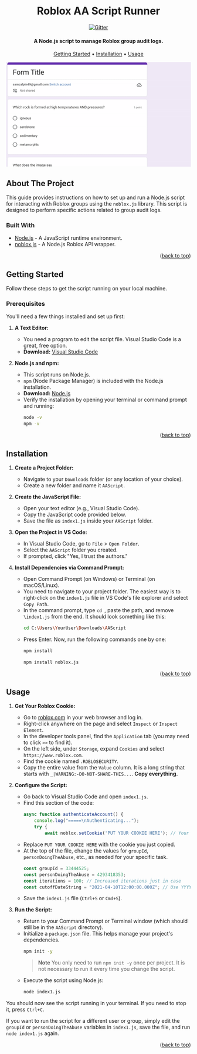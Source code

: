 <h1 align="center">
  <br>
  Roblox AA Script Runner
  <br>
</h1>
<p align="center">
  
  <a href="https://badge.fury.io/js/electron-markdownify">
    <img src="https://badge.fury.io/js/electron-markdownify.svg"
         alt="Gitter">
  </a>
 
</p>


<h4 align="center">A Node.js script to manage Roblox group audit logs.</h4>

<p align="center">
  <a href="#getting-started">Getting Started</a> •
  <a href="#installation">Installation</a> •
  <a href="#usage">Usage</a>
</p>

<p align="center">
  <img src="https://raw.githubusercontent.com/sam4922/ai-helper-script/refs/heads/master/ezgif-2129acc836f77b.gif" alt="screenshot">
</p>

## About The Project

This guide provides instructions on how to set up and run a Node.js script for interacting with Roblox groups using the `noblox.js` library. This script is designed to perform specific actions related to group audit logs.

### Built With
* [Node.js](https://nodejs.org/) - A JavaScript runtime environment.
* [noblox.js](https://noblox.js.org/) - A Node.js Roblox API wrapper.

<p align="right">(<a href="#readme-top">back to top</a>)</p>

## Getting Started

Follow these steps to get the script running on your local machine.

### Prerequisites

You'll need a few things installed and set up first:

1.  **A Text Editor:**
    * You need a program to edit the script file. Visual Studio Code is a great, free option.
    * **Download:** [Visual Studio Code](https://code.visualstudio.com/download)

2.  **Node.js and npm:**
    * This script runs on Node.js.
    * `npm` (Node Package Manager) is included with the Node.js installation.
    * **Download:** [Node.js](https://nodejs.org/en)
    * Verify the installation by opening your terminal or command prompt and running:
        ```bash
        node -v
        npm -v
        ```

<p align="right">(<a href="#readme-top">back to top</a>)</p>

## Installation

1.  **Create a Project Folder:**
    * Navigate to your `Downloads` folder (or any location of your choice).
    * Create a new folder and name it `AAScript`.

2.  **Create the JavaScript File:**
    * Open your text editor (e.g., Visual Studio Code).
    * Copy the JavaScript code provided below.
    * Save the file as `index1.js` inside your `AAScript` folder.

3.  **Open the Project in VS Code:**
    * In Visual Studio Code, go to `File` > `Open Folder`.
    * Select the `AAScript` folder you created.
    * If prompted, click "Yes, I trust the authors."

4.  **Install Dependencies via Command Prompt:**
    * Open Command Prompt (on Windows) or Terminal (on macOS/Linux).
    * You need to navigate to your project folder. The easiest way is to right-click on the `index1.js` file in VS Code's file explorer and select `Copy Path`.
    * In the command prompt, type `cd `, paste the path, and remove `\index1.js` from the end. It should look something like this:
        ```bash
        cd C:\Users\YourUser\Downloads\AAScript
        ```
    * Press Enter. Now, run the following commands one by one:
        ```bash
        npm install
        ```
        ```bash
        npm install noblox.js
        ```

<p align="right">(<a href="#readme-top">back to top</a>)</p>

## Usage

1.  **Get Your Roblox Cookie:**
    * Go to [roblox.com](https://www.roblox.com) in your web browser and log in.
    * Right-click anywhere on the page and select `Inspect` or `Inspect Element`.
    * In the developer tools panel, find the `Application` tab (you may need to click `>>` to find it).
    * On the left side, under `Storage`, expand `Cookies` and select `https://www.roblox.com`.
    * Find the cookie named `.ROBLOSECURITY`.
    * Copy the entire value from the `Value` column. It is a long string that starts with `_|WARNING:-DO-NOT-SHARE-THIS...`. **Copy everything.**

2.  **Configure the Script:**
    * Go back to Visual Studio Code and open `index1.js`.
    * Find this section of the code:
        ```javascript
        async function authenticateAccount() {
            console.log("=====\nAuthenticating...");
            try {
                await noblox.setCookie('PUT YOUR COOKIE HERE'); // Your cookie here
        ```
    * Replace `PUT YOUR COOKIE HERE` with the cookie you just copied.
    * At the top of the file, change the values for `groupId`, `personDoingTheAbuse`, etc., as needed for your specific task.
        ```javascript
        const groupId = 33444525;
        const personDoingTheAbuse = 4293418353;
        const iterations = 100; // Increased iterations just in case
        const cutoffDateString = "2021-04-10T12:00:00.000Z"; // Use YYYY-MM-DD format for safety
        ```
    * Save the `index1.js` file (`Ctrl+S` or `Cmd+S`).

3.  **Run the Script:**
    * Return to your Command Prompt or Terminal window (which should still be in the `AAScript` directory).
    * Initialize a `package.json` file. This helps manage your project's dependencies.
        ```bash
        npm init -y
        ```
        > **Note**
        > You only need to run `npm init -y` once per project. It is not necessary to run it every time you change the script.
    * Execute the script using Node.js:
        ```bash
        node index1.js
        ```

You should now see the script running in your terminal. If you need to stop it, press `Ctrl+C`.

If you want to run the script for a different user or group, simply edit the `groupId` or `personDoingTheAbuse` variables in `index1.js`, save the file, and run `node index1.js` again.

<p align="right">(<a href="#readme-top">back to top</a>)</p>
